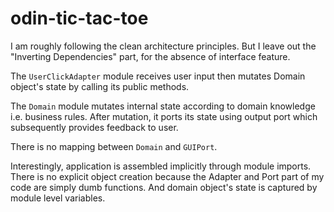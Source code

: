 # odin-tic-tac-toe

I am roughly following the clean architecture principles. But I leave out
the "Inverting Dependencies" part, for the absence of interface feature.

The `UserClickAdapter` module receives user input then
mutates Domain object's state by calling its public methods.

The `Domain` module mutates internal state
according to domain knowledge i.e. business rules.
After mutation, it ports its state using output port which
subsequently provides feedback to user.

There is no mapping between `Domain` and `GUIPort`.

Interestingly, application is assembled implicitly through module imports.
There is no explicit object creation because the Adapter and Port part of my code
are simply dumb functions. And domain object's state is captured by module level variables.
